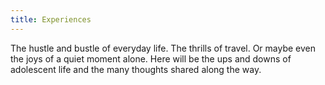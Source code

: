 ```yaml
---
title: Experiences
---
```

The hustle and bustle of everyday life. The thrills of travel. Or maybe even the joys of a quiet moment alone. Here will be the ups and downs of adolescent life and the many thoughts shared along the way.
